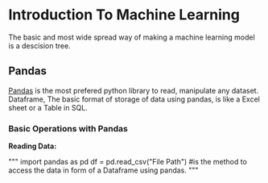 # Introduction To Machine Learning

The basic and most wide spread way of making a machine learning model is a descision tree.

## Pandas

[Pandas](https://pandas.pydata.org/) is the most prefered python library to read, manipulate any dataset.
Dataframe, The basic format of storage of data using pandas, is like a Excel sheet or a Table in SQL.

### Basic Operations with Pandas

**Reading Data:**

"""
import pandas as pd 
df = pd.read_csv("File Path")   #is the method to access the data in form of a Dataframe using pandas.
"""
